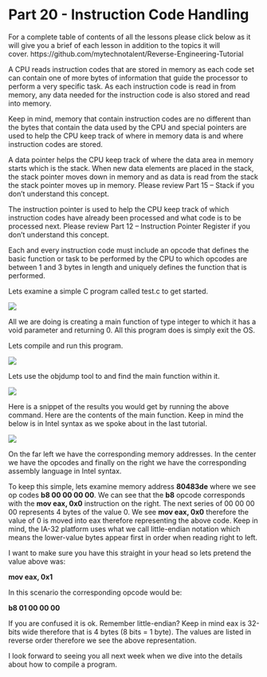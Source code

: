 <h1>Part 20 - Instruction Code Handling</h1><p>For a complete table of contents of all the lessons please click below as it will give you a brief of each lesson in addition to the topics it will cover. https://github.com/mytechnotalent/Reverse-Engineering-Tutorial</p><p>A CPU reads instruction codes that are stored in memory as each code set can contain one of more bytes of information that guide the processor to perform a very specific task. As each instruction code is read in from memory, any data needed for the instruction code is also stored and read into memory.</p><p>Keep in mind, memory that contain instruction codes are no different than the bytes that contain the data used by the CPU and special pointers are used to help the CPU keep track of where in memory data is and where instruction codes are stored.</p><p>A data pointer helps the CPU keep track of where the data area in memory starts which is the stack. When new data elements are placed in the stack, the stack pointer moves down in memory and as data is read from the stack the stack pointer moves up in memory. Please review Part 15 – Stack if you don’t understand this concept.</p><p>The instruction pointer is used to help the CPU keep track of which instruction codes have already been processed and what code is to be processed next. Please review Part 12 – Instruction Pointer Register if you don’t understand this concept.</p><p>Each and every instruction code must include an opcode that defines the basic function or task to be performed by the CPU to which opcodes are between 1 and 3 bytes in length and uniquely defines the function that is performed.</p><p>Lets examine a simple C program called test.c to get started.</p><div class="slate-resizable-image-embed slate-image-embed__resize-middle"><img src="https://media-exp1.licdn.com/dms/image/C4E12AQFZgSNh-FhN0A/article-inline_image-shrink_1000_1488/0/1520446165914?e=1614211200&amp;v=beta&amp;t=rPahrWLH0sxxeVNY5TU5R404qpP6V6W29K3Rya1tPPo"/></div><p>All we are doing is creating a main function of type integer to which it has a void parameter and returning 0. All this program does is simply exit the OS.</p><p>Lets compile and run this program.</p><div class="slate-resizable-image-embed slate-image-embed__resize-full-width"><img src="https://media-exp1.licdn.com/dms/image/C4E12AQHNy-NdvV3RvA/article-inline_image-shrink_1000_1488/0/1520147571659?e=1614211200&amp;v=beta&amp;t=p3WhKJF_2aWxCXHgm8sJ_sT5nV_TD0GpUU0ug5_pWks"/></div><p>Lets use the objdump tool to and find the main function within it.</p><div class="slate-resizable-image-embed slate-image-embed__resize-full-width"><img src="https://media-exp1.licdn.com/dms/image/C4E12AQFPlbzUJ8hNgw/article-inline_image-shrink_1000_1488/0/1520190277217?e=1614211200&amp;v=beta&amp;t=vGSh9bBM670NSSwFpnYvwPuMMvRnY3j6TR1IQErVwo4"/></div><p>Here is a snippet of the results you would get by running the above command. Here are the contents of the main function. Keep in mind the below is in Intel syntax as we spoke about in the last tutorial.</p><div class="slate-resizable-image-embed slate-image-embed__resize-middle"><img src="https://media-exp1.licdn.com/dms/image/C4E12AQEP4ncdSBy_lA/article-inline_image-shrink_1000_1488/0/1520446166055?e=1614211200&amp;v=beta&amp;t=QIQ7uBd0SoxjoOwrpSQJoTcocj_WOnH1uXFnZCXdoUc"/></div><p>On the far left we have the corresponding memory addresses. In the center we have the opcodes and finally on the right we have the corresponding assembly language in Intel syntax.</p><p>To keep this simple, lets examine memory address <strong>80483de</strong> where we see op codes <strong>b8 00 00 00 00</strong>. We can see that the <strong>b8</strong> opcode corresponds with the <strong>mov eax, 0x0</strong> instruction on the right. The next series of 00 00 00 00 represents 4 bytes of the value 0. We see <strong>mov eax, 0x0</strong> therefore the value of 0 is moved into eax therefore representing the above code. Keep in mind, the IA-32 platform uses what we call little-endian notation which means the lower-value bytes appear first in order when reading right to left.</p><p>I want to make sure you have this straight in your head so lets pretend the value above was:</p><p><strong>mov eax, 0x1</strong></p><p>In this scenario the corresponding opcode would be:</p><p><strong>b8 01 00 00 00</strong></p><p>If you are confused it is ok. Remember little-endian? Keep in mind eax is 32-bits wide therefore that is 4 bytes (8 bits = 1 byte). The values are listed in reverse order therefore we see the above representation.</p><p>I look forward to seeing you all next week when we dive into the details about how to compile a program.</p>